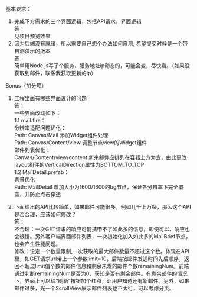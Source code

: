 基本要求：

1. 完成下方需求的三个界面逻辑，包括API请求，界面逻辑  
答：  
见项目预览效果  
2. 因为后端没有就绪，所以需要自己想个办法如何自测, 希望提交时候是一个带自测演示的版本  
答：  
简单用Node.js写了个服务，服务地址ip动态的，可能会变，尽快看。（如果没获取到邮件，联系我获取更新的ip）  

Bonus（加分项）  

1. 工程里面有哪些界面设计的问题  
答：  
一些界面改动如下：  
1.1 mail.fire：  
分辨率适配问题优化：  
Path: Canvas/Mail  添加Widget组件处理  
Path: Canvas/Content/view  调整节点view的Widget组件  
邮件列表优化：  
Canvas/Content/view/content 新来邮件应排列在容器上方为宜，由此更改layout组件的VerticalDirection属性为BOTTOM_TO_TOP  
1.2 MailDetail.prefab：  
背景优化  
Path: MailDetail 增加大小为1600/1600的bg节点，保证各分辨率下完全覆盖，并防止点击穿透  

2. 下面给出的API比较简单，如果邮件可能很多，例如几千上万条，那么这个API是否合理，应该如何修改？  
答：  
不合理：一次GET请求的响应可能携带不了如此多的信息，即使可以，响应也会很慢。另外客户端界面邮件列表，一次初始化加入如此多的MailBrief节点，也会产生性能问题。  
修改：设定一个数量限制,一次获取的最大邮件数量不超过这个数。体现在API里，如GET请求url带上一个参数limit=10，后端按邮件发送时间先后顺序，返回不超过limit值个数的邮件信息和剩余未发的邮件个数remainingNum。前端通过判断remainingNum是否为0，获知是否有剩余邮件。有剩余邮件的情况下，界面上可以给“刷新”按钮加个红点，让用户知道还有新邮件。另外，如果邮件过多，光一个ScrollView展示邮件列表也不太行，可以考虑分页。  
